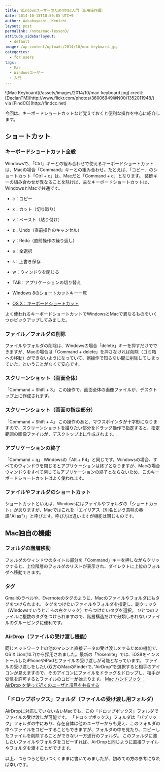 ```yaml
---
title: WindowsユーザーのためのMac入門（応用操作編）
date: 2014-10-15T10:50:05 UTC+9
author: Wakabayashi, Kenichi
layout: post
permalink: /note/mac-lesson3/
attitude_sidebarlayout:
  - default
image: /wp-content/uploads/2014/10/mac-keyboard.jpg
categories:
  - for users
tags:
  - Mac
  - Windowsユーザー
  - 入門
---
```

<p>
![Mac Keyboard](/assets/images/2014/10/mac-keyboard.jpg)
credit: [DeclanTM](http://www.flickr.com/photos/36006949@N00/1352011948/) via [FindCC](http://findcc.net)

今回は、キーボードショートカットなど覚えておくと便利な操作を中心に紹介します。

## ショートカット
### キーボードショートカット全般
Windowsで、「Ctrl」キーとの組み合わせで使えるキーボードショートカットは、Macの場合「Command」キーとの組み合わせ。たとえば、「コピー」のショートカット「Ctrl + c」は、Macだと「Command + c」となります。
装飾キーの組み合わせが異なることを除けば、主なキーボードショートカットは、WindowsとMacで共通です。

- c：コピー
- x：カット（切り取り）
- v：ペースト（貼り付け）
- z：Undo（直前操作のキャンセル）
- y：Redo（直前操作の繰り返し）
- a：全選択
- s：上書き保存
- w：ウィンドウを閉じる
- TAB：アプリケーションの切り替え

- [Windows 8のショートカットキー一覧](http://windows.microsoft.com/ja-jp/windows/keyboard-shortcuts#keyboard-shortcuts=windows-8)
- [OS X：キーボードショートカット](http://support.apple.com/kb/ht1343?viewlocale=ja_JP)

よく使われるキーボードショートカットでWindowsとMacで異なるものをいくつかピックアップしてみました。

### ファイル／フォルダの削除
ファイルやフォルダの削除は、Windowsの場合「delete」キーを押すだけでできますが、Macの場合は「Command + delete」を押さなければ削除（ゴミ箱への移動）ができないようになっていて、誤操作で知らない間に削除してしまっていた、ということがなくて安心です。

### スクリーンショット（画面全体）
「Command + Shift + 3」
この操作で、画面全体の画像ファイルが、デスクトップ上に作成されます。

### スクリーンショット（画面の指定部分）
「Command + Shift + 4」
この操作のあと、マウスポインタが十字形になりますので、スクリーンショットを撮りたい部分をドラッグ操作で指定すると、指定範囲の画像ファイルが、デスクトップ上に作成されます。

### アプリケーションの終了
「Command + q」
Windowsの「Alt + F4」と同じです。Windowsの場合、すべてのウィンドウを閉じるとアプリケーションは終了となりますが、Macの場合ウィンドウをすべて閉じてもアプリケーションの終了とならないため、このキーボードショートカットはよく使われます。

### ファイルやフォルダのショートカット
ショートカットといえば、Windowsにはファイルやフォルダの「ショートカット」がありますが、Macではこれを「エイリアス（別名という意味の英語"Alias"）」と呼びます。呼び方は違いますが機能は同じものです。

## Mac独自の機能
### フォルダの階層移動
フォルダのウィンドウのタイトル部分を「Command」キーを押しながらクリックすると、上位階層のフォルダのリストが表示され、ダイレクトに上位のフォルダへ移動できます。

### タグ
Gmailのラベルや、Evernoteのタグのように、Macのファイルやフォルダにもタグをつけられます。
タグをつけたいファイルやフォルダを指定し、副クリック（Windowsでいうところの右クリック）からつけたいタグを選択。
ひとつのファイルに複数のタグをつけられますので、階層構造だけで分類しきれないファイルのグルーピングに便利です。

### AirDrop（ファイルの受け渡し機能）
同じネットワーク上の他のマシンと直接データの受け渡しをするための機能で、OS X Lion(10.7)から採用されました。最新の「Yosemite」では、iOS8をインストールしたiPhoneやiPadとファイルの受け渡しが可能となっています。
ファイルの受け渡しをしたい双方のMacのFinderで、”AirDrop”を選択すると相手のアイコンが見えますので、そのアイコンにファイルをドラッグ＆ドロップし、相手が受信を許可するとファイルのコピーが始まります。
[Mac ハンドブック：AirDrop を使って近くのユーザと項目を共有する](http://support.apple.com/kb/HT4783?viewlocale=ja_JP)

### 「ドロップボックス」フォルダ（ファイルの受け渡し用フォルダ）
AirDropに対応していない古いMacでも、この「ドロップボックス」フォルダでファイルの受け渡しが可能です。
「ドロップボックス」フォルダは「パブリック」フォルダの中にあり、存在自体は他のユーザーからも見え、このフォルダの中へファイルをコピーすることもできますが、フォルダの中を見たり、コピーしたファイルを削除することができない一方通行のフォルダ。
このフォルダに渡したいファイルやフォルダをコピーすれば、AirDropと同じように直接ファイルやフォルダを渡すことができます。

以上、つらつらと思いつくくままに書いてみましたが、初めての方の参考になれば幸いです。
